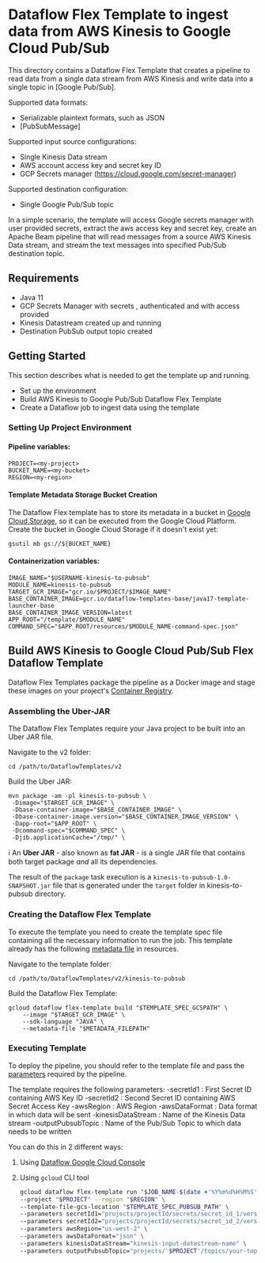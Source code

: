 # Dataflow Flex Template to ingest data from AWS Kinesis to Google Cloud Pub/Sub

This directory contains a Dataflow Flex Template that creates a pipeline
to read data from a single data stream from
AWS Kinesis and write data into a single topic
in [Google Pub/Sub].

Supported data formats:
- Serializable plaintext formats, such as JSON
- [PubSubMessage]

Supported input source configurations:
- Single Kinesis Data stream
- AWS account access key and secret key ID
- GCP Secrets manager (https://cloud.google.com/secret-manager)

Supported destination configuration:
- Single Google Pub/Sub topic

In a simple scenario, the template will access Google secrets manager
with user provided secrets, extract the aws access key and secret key,
create an Apache Beam pipeline that will read messages
from a source AWS Kinesis Data stream, and stream the text messages
into specified Pub/Sub destination topic.


## Requirements

- Java 11
- GCP Secrets Manager with secrets , authenticated and with access provided
- Kinesis Datastream created up and running
- Destination PubSub output topic created

## Getting Started

This section describes what is needed to get the template up and running.
- Set up the environment
- Build AWS Kinesis to Google Pub/Sub Dataflow Flex Template
- Create a Dataflow job to ingest data using the template

### Setting Up Project Environment

#### Pipeline variables:

```
PROJECT=<my-project>
BUCKET_NAME=<my-bucket>
REGION=<my-region>
```

#### Template Metadata Storage Bucket Creation

The Dataflow Flex template has to store its metadata in a bucket in
[Google Cloud Storage](https://cloud.google.com/storage), so it can be executed from the Google Cloud Platform.
Create the bucket in Google Cloud Storage if it doesn't exist yet:

```
gsutil mb gs://${BUCKET_NAME}
```

#### Containerization variables:

```
IMAGE_NAME="$USERNAME-kinesis-to-pubsub"
MODULE_NAME=kinesis-to-pubsub
TARGET_GCR_IMAGE="gcr.io/$PROJECT/$IMAGE_NAME"
BASE_CONTAINER_IMAGE=gcr.io/dataflow-templates-base/java17-template-launcher-base
BASE_CONTAINER_IMAGE_VERSION=latest
APP_ROOT="/template/$MODULE_NAME"
COMMAND_SPEC="$APP_ROOT/resources/$MODULE_NAME-command-spec.json"
```

## Build AWS Kinesis to Google Cloud Pub/Sub Flex Dataflow Template

Dataflow Flex Templates package the pipeline as a Docker image and stage these images
on your project's [Container Registry](https://cloud.google.com/container-registry).

### Assembling the Uber-JAR

The Dataflow Flex Templates require your Java project to be built into
an Uber JAR file.

Navigate to the v2 folder:

```
cd /path/to/DataflowTemplates/v2
```

Build the Uber JAR:

```
mvn package -am -pl kinesis-to-pubsub \
 -Dimage="$TARGET_GCR_IMAGE" \
 -Dbase-container-image="$BASE_CONTAINER_IMAGE" \
 -Dbase-container-image.version="$BASE_CONTAINER_IMAGE_VERSION" \
 -Dapp-root="$APP_ROOT" \
 -Dcommand-spec="$COMMAND_SPEC" \
 -Djib.applicationCache="/tmp/" \
```

ℹ️ An **Uber JAR** - also known as **fat JAR** - is a single JAR file that contains
both target package *and* all its dependencies.

The result of the `package` task execution is a `kinesis-to-pubsub-1.0-SNAPSHOT.jar`
file that is generated under the `target` folder in kinesis-to-pubsub directory.

### Creating the Dataflow Flex Template

To execute the template you need to create the template spec file containing all
the necessary information to run the job. This template already has the following
[metadata file](src/main/resources/kinesis-to-gcs-image-spec.json) in resources.

Navigate to the template folder:

```
cd /path/to/DataflowTemplates/v2/kinesis-to-pubsub
```

Build the Dataflow Flex Template:

```
gcloud dataflow flex-template build "$TEMPLATE_SPEC_GCSPATH" \
    --image "$TARGET_GCR_IMAGE" \
    --sdk-language "JAVA" \
    --metadata-file "$METADATA_FILEPATH"
```

### Executing Template

To deploy the pipeline, you should refer to the template file and pass the
[parameters](https://cloud.google.com/dataflow/docs/guides/specifying-exec-params#setting-other-cloud-dataflow-pipeline-options)
required by the pipeline.

The template requires the following parameters:
-secretId1 : First Secret ID containing AWS Key ID
-secretId2 : Second Secret ID containing AWS Secret Access Key
-awsRegion : AWS Region
-awsDataFormat : Data format in which data will be sent
-kinesisDataStream : Name of the Kinesis Data stream
-outputPubsubTopic : Name of the Pub/Sub Topic to which data needs to be written

You can do this in 2 different ways:
1. Using [Dataflow Google Cloud Console](https://console.cloud.google.com/dataflow/jobs)

2. Using `gcloud` CLI tool
    ```bash
    gcloud dataflow flex-template run "$JOB_NAME-$(date +'%Y%m%d%H%M%S')" \
   --project "$PROJECT" --region "$REGION" \
   --template-file-gcs-location "$TEMPLATE_SPEC_PUBSUB_PATH" \
   --parameters secretId1="projects/projectId/secrets/secret_id_1/versions/1"\
   --parameters secretId2="projects/projectId/secrets/secret_id_2/versions/1" \
   --parameters awsRegion="us-west-2" \
   --parameters awsDataFormat="json" \
   --parameters kinesisDataStream="kinesis-input-datastream-name" \
   --parameters outputPubsubTopic="projects/'$PROJECT'/topics/your-topic-name"
    ```
